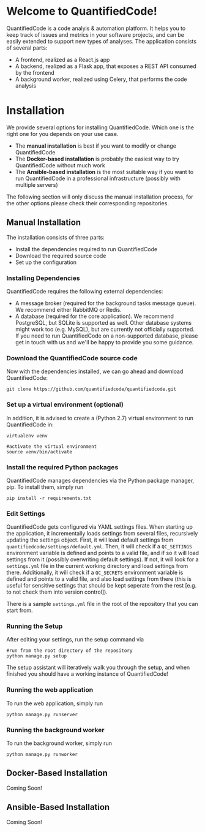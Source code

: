 # Welcome to QuantifiedCode!

QuantifiedCode is a code analyis \& automation platform. It helps you to keep track of issues and
metrics in your software projects, and can be easily extended to support new types of analyses.
The application consists of several parts:

* A frontend, realized as a React.js app
* A backend, realized as a Flask app, that exposes a REST API consumed by the frontend
* A background worker, realized using Celery, that performs the code analysis

# Installation

We provide several options for installing QuantifiedCode. Which one is the right one for you
depends on your use case.

* The **manual installation** is best if you want to modify or change QuantifiedCode 
* The **Docker-based installation** is probably the easiest way to try QuantifiedCode without much work
* The **Ansible-based installation** is the most suitable way if you want to run QuantifiedCode in
  a professional infrastructure (possibly with multiple servers)

The following section will only discuss the manual installation process, for the other options please
check their corresponding repositories.

## Manual Installation

The installation consists of three parts:

* Install the dependencies required to run QuantifiedCode
* Download the required source code
* Set up the configuration

### Installing Dependencies

QuantifiedCode requires the following external dependencies:

* A message broker (required for the background tasks message queue). We recommend either RabbitMQ or Redis.
* A database (required for the core application). We recommend PostgreSQL, but SQLite is supported as well. Other database systems might work too (e.g. MySQL), but are currently not officially supported. If you need to run QuantifiedCode on a non-supported database, please get in touch with us and we'll be happy to provide you some guidance.

### Download the QuantifiedCode source code

Now with the dependencies installed, we can go ahead and download QuantifiedCode:

    git clone https://github.com/quantifiedcode/quantifiedcode.git

### Set up a virtual environment (optional)

In addition, it is advised to create a (Python 2.7) virtual environment to run QuantifiedCode in:

    virtualenv venv

    #activate the virtual environment
    source venv/bin/activate

### Install the required Python packages

QuantifiedCode manages dependencies via the Python package manager, pip. To install them, simply run

    pip install -r requirements.txt

### Edit Settings

QuantifiedCode gets configured via YAML settings files. When starting up the application, it incrementally loads settings from several files, recursively updating the settings object. First, it will load default settings from `quantifiedcode/settings/default.yml`. Then, it will check if a `QC_SETTINGS` environment variable is defined and points to a valid file, and if so it will load settings from it (possibly overwriting default settings). If not, it will look for a `settings.yml` file in the current working
directory and load settings from there. Additionally, it will check if a `QC_SECRETS` environment variable is defined and points to a valid file, and also load settings from there (this is useful for sensitive settings that should be kept seperate from the rest [e.g. to not check them into version control]).

There is a sample `settings.yml` file in the root of the repository that you can start from.

### Running the Setup

After editing your settings, run the setup command via

    #run from the root directory of the repository
    python manage.py setup

The setup assistant will iteratively walk you through the setup, and when finished you should have a
working instance of QuantifiedCode!

### Running the web application

To run the web application, simply run

    python manage.py runserver

### Running the background worker

To run the background worker, simply run

    python manage.py runworker

## Docker-Based Installation

Coming Soon!

## Ansible-Based Installation

Coming Soon!

